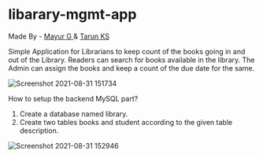 # libarary-mgmt-app
Made By - <a href="https://github.com/ThePerkyFellow"> Mayur G </a> & <a href="https://github.com/guitaruser"> Tarun KS </a>

Simple Application for Librarians to keep count of the books going in and out of the Library. Readers can search for books available in the library. The Admin can assign the books and keep a count of the due date for the same.

![Screenshot 2021-08-31 151734](https://user-images.githubusercontent.com/49780803/131483191-ab586523-3294-4e57-bbf3-67651ecc0017.jpg)


How to setup the backend MySQL part?
1. Create a database named library.
2. Create two tables books and student according to the given table description.

![Screenshot 2021-08-31 152946](https://user-images.githubusercontent.com/49780803/131483153-ddd74c34-4f2e-467f-b9f9-75a1ce853b95.jpg)

